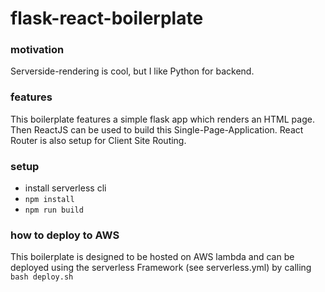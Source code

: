 # flask-react-boilerplate

### motivation
Serverside-rendering is cool, but I like Python for backend.

### features
This boilerplate features a simple flask app which renders an HTML page. Then ReactJS can be used to build this Single-Page-Application. React Router is also setup for Client Site Routing.


### setup
- install serverless cli
- ```npm install```
- ```npm run build```

### how to deploy to AWS
This boilerplate is designed to be hosted on AWS lambda and can be deployed using the serverless Framework (see serverless.yml) by calling ```bash deploy.sh```
